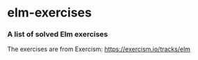 # elm-exercises
### A list of solved Elm exercises
The exercises are from Exercism: https://exercism.io/tracks/elm
